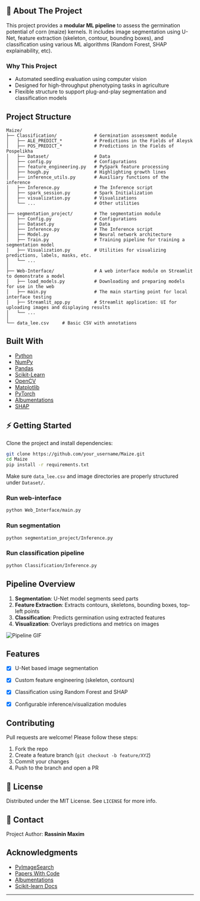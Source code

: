 ## 🌽 About The Project

This project provides a **modular ML pipeline** to assess the germination potential of corn (maize) kernels. It includes image segmentation using U-Net, feature extraction (skeleton, contour, bounding boxes), and classification using various ML algorithms (Random Forest, SHAP explainability, etc).

###  Why This Project

* Automated seedling evaluation using computer vision
* Designed for high-throughput phenotyping tasks in agriculture
* Flexible structure to support plug-and-play segmentation and classification models

##  Project Structure

```
Maize/
├── Classification/              # Germination assessment module
│   ├── ALE_PREDICT_*            # Predictions in the Fields of Aleysk
│   ├── POS_PREDICT_*            # Predictions in the Fields of Pospelikha
│   ├── Dataset/                 # Data
│   ├── config.py                # Configurations
│   ├── feature_engineering.py   # PySpark feature processing
│   ├── hough.py                 # Highlighting growth lines
│   ├── inference_utils.py       # Auxiliary functions of the inference
│   ├── Inference.py             # The Inference script
│   ├── spark_session.py         # Spark Initialization
│   ├── visualization.py         # Visualizations
│   └── ...                      # Other utilities
│
├── segmentation_project/        # The segmentation module
│   ├── Config.py                # Configurations
│   ├── Dataset.py               # Data
│   ├── Inference.py             # The Inference script
│   ├── Model.py                 # Neural network architecture
│   ├── Train.py                 # Training pipeline for training a segmentation model
│   ├── Visualization.py         # Utilities for visualizing predictions, labels, masks, etc.
│   └── ...
│ 
├── Web-Interface/               # A web interface module on Streamlit to demonstrate a model
│   ├── load_models.py           # Downloading and preparing models for use in the web
│   ├── main.py                  # The main starting point for local interface testing
│   ├── Streamlit_app.py         # Streamlit application: UI for uploading images and displaying results
│   └── ...
│              
└── data_lee.csv     # Basic CSV with annotations        
```

##  Built With

* [Python](https://www.python.org/)
* [NumPy](https://numpy.org/)
* [Pandas](https://pandas.pydata.org/)
* [Scikit-Learn](https://scikit-learn.org/)
* [OpenCV](https://opencv.org/)
* [Matplotlib](https://matplotlib.org/)
* [PyTorch](https://pytorch.org/)
* [Albumentations](https://albumentations.ai/)
* [SHAP](https://github.com/slundberg/shap)


## ⚡ Getting Started

Clone the project and install dependencies:

```bash
git clone https://github.com/your_username/Maize.git
cd Maize
pip install -r requirements.txt
```

Make sure `data_lee.csv` and image directories are properly structured under `Dataset/`.

### Run web-interface

```bash
python Web_Interface/main.py
```

### Run segmentation

```bash
python segmentation_project/Inference.py
```

### Run classification pipeline

```bash
python Classification/Inference.py
```


##  Pipeline Overview

1. **Segmentation**: U-Net model segments seed parts
2. **Feature Extraction**: Extracts contours, skeletons, bounding boxes, top-left points
3. **Classification**: Predicts germination using extracted features
4. **Visualization**: Overlays predictions and metrics on images

![Pipeline GIF](https://media.giphy.com/media/QBd2kLB5qDmysEXre9/giphy.gif)


##  Features

* [x] U-Net based image segmentation
* [x] Custom feature engineering (skeleton, contours)
* [x] Classification using Random Forest and SHAP
* [x] Configurable inference/visualization modules


##  Contributing

Pull requests are welcome! Please follow these steps:

1. Fork the repo
2. Create a feature branch (`git checkout -b feature/XYZ`)
3. Commit your changes
4. Push to the branch and open a PR


## 📄 License

Distributed under the MIT License. See `LICENSE` for more info.


## 💬 Contact

Project Author: **Rassinin Maxim**

##  Acknowledgments

* [PyImageSearch](https://pyimagesearch.com/)
* [Papers With Code](https://paperswithcode.com/)
* [Albumentations](https://albumentations.ai/)
* [Scikit-learn Docs](https://scikit-learn.org/stable/)

---



